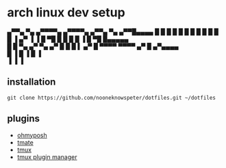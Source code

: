 # arch linux dev setup


 ▄▀▀▄ ▀▄  ▄▀▀▀▀▄   ▄▀▀▀▀▄   ▄▀▀▄ ▀▄  ▄▀▀█▄▄▄▄ 
█  █ █ █ █      █ █      █ █  █ █ █ ▐  ▄▀   ▐ 
▐  █  ▀█ █      █ █      █ ▐  █  ▀█   █▄▄▄▄▄  
  █   █  ▀▄    ▄▀ ▀▄    ▄▀   █   █    █    ▌ 
▄▀   █     ▀▀▀▀     ▀▀▀▀   ▄▀   █    ▄▀▄▄▄▄   
█    ▐                     █    ▐    █    ▐   
▐                          ▐         ▐        
    

## installation

```
git clone https://github.com/nooneknowspeter/dotfiles.git ~/dotfiles

```

## plugins

- [ohmyposh](https://github.com/jandedobbeleer/oh-my-posh)
- [tmate](https://github.com/tmate-io/tmate)
- [tmux](https://github.com/tmux/tmux)
- [tmux plugin manager](https://github.com/tmux-plugins/tpm?tab=readme-ov-file)
